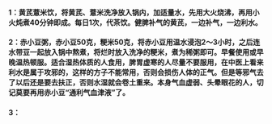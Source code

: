 #### 1：黄芪薏米饮，将黄芪、薏米洗净放入锅内，加适量水，先用大火烧沸，再用小火炖煮40分钟即成。每日1次，代茶饮。健脾补气的黄芪，一边补气，一边利水。
#### 2：赤小豆粥，赤小豆50克，粳米50克，将赤小豆用温水浸泡2～3小时，之后连水带豆一起放入锅中熬煮，将烂时放入洗净的粳米，煮为稀粥即可。早餐使用或早晚温热顿服。适合湿热体质的人食用，脾胃虚寒的人尽量不要服用，在中医上看来利水是属于攻邪的，这样的方子不能常用，否则会损伤人体的正气。但是等邪气去了以后还是要去扶正，否则水湿就会卷土重来。本身气血虚弱、头晕眼花的人，切记莫要再用赤小豆“通利气血津液”了。
#### 3：